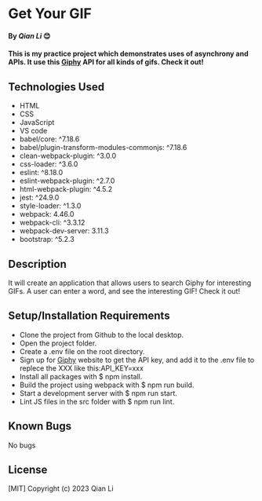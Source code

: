 # Get Your GIF

#### By _Qian Li_ 😊

#### This is my practice project which demonstrates uses of asynchrony and APIs. It use this [Giphy](https://developers.giphy.com/docs/api/) API for all kinds of gifs. Check it out!

## Technologies Used

* HTML
* CSS
* JavaScript
* VS code
* babel/core: ^7.18.6
* babel/plugin-transform-modules-commonjs: ^7.18.6
* clean-webpack-plugin: ^3.0.0
* css-loader: ^3.6.0
* eslint: ^8.18.0
* eslint-webpack-plugin: ^2.7.0
* html-webpack-plugin: ^4.5.2
* jest: ^24.9.0
* style-loader: ^1.3.0
* webpack: 4.46.0
* webpack-cli: ^3.3.12
* webpack-dev-server: 3.11.3
* bootstrap: ^5.2.3

## Description

It will create an application that allows users to search Giphy for interesting GIFs. A user can enter a word, and see the interesting GIF! Check it out!

## Setup/Installation Requirements

* Clone the project from Github to the local desktop.
* Open the project folder.
* Create a .env file on the root directory.
* Sign up for [Giphy](https://developers.giphy.com/docs/api/) website to get the API key, and add it to the .env file to replece the XXX like this:API_KEY=xxx
* Install all packages with $ npm install.
* Build the project using webpack with $ npm run build.
* Start a development server with $ npm run start.
* Lint JS files in the src folder with $ npm run lint.

## Known Bugs

No bugs 

## License
[MIT]
Copyright (c) 2023 Qian Li
